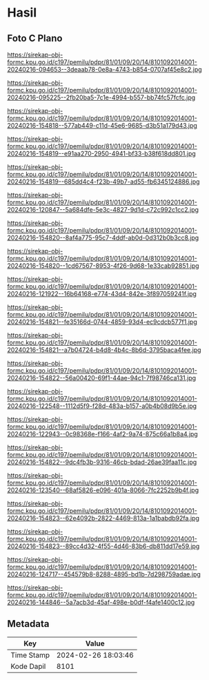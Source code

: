 # Hasil

## Foto C Plano

https://sirekap-obj-formc.kpu.go.id/c197/pemilu/pdpr/81/01/09/20/14/8101092014001-20240216-094653--3deaab78-0e8a-4743-b854-0707af45e8c2.jpg

https://sirekap-obj-formc.kpu.go.id/c197/pemilu/pdpr/81/01/09/20/14/8101092014001-20240216-095225--2fb20ba5-7c1e-4994-b557-bb74fc57fcfc.jpg

https://sirekap-obj-formc.kpu.go.id/c197/pemilu/pdpr/81/01/09/20/14/8101092014001-20240216-154818--577ab449-c11d-45e6-9685-d3b51a179d43.jpg

https://sirekap-obj-formc.kpu.go.id/c197/pemilu/pdpr/81/01/09/20/14/8101092014001-20240216-154819--e91aa270-2950-4941-bf33-b38f618dd801.jpg

https://sirekap-obj-formc.kpu.go.id/c197/pemilu/pdpr/81/01/09/20/14/8101092014001-20240216-154819--685dd4c4-f23b-49b7-ad55-fb6345124886.jpg

https://sirekap-obj-formc.kpu.go.id/c197/pemilu/pdpr/81/01/09/20/14/8101092014001-20240216-120847--5a684dfe-5e3c-4827-9d1d-c72c992c1cc2.jpg

https://sirekap-obj-formc.kpu.go.id/c197/pemilu/pdpr/81/01/09/20/14/8101092014001-20240216-154820--8af4a775-95c7-4ddf-ab0d-0d312b0b3cc8.jpg

https://sirekap-obj-formc.kpu.go.id/c197/pemilu/pdpr/81/01/09/20/14/8101092014001-20240216-154820--1cd67567-8953-4f26-9d68-1e33cab92851.jpg

https://sirekap-obj-formc.kpu.go.id/c197/pemilu/pdpr/81/01/09/20/14/8101092014001-20240216-121922--16b64168-e774-43d4-842e-3f897059241f.jpg

https://sirekap-obj-formc.kpu.go.id/c197/pemilu/pdpr/81/01/09/20/14/8101092014001-20240216-154821--fe35166d-0744-4859-93d4-ec9cdcb577f1.jpg

https://sirekap-obj-formc.kpu.go.id/c197/pemilu/pdpr/81/01/09/20/14/8101092014001-20240216-154821--a7b04724-b4d8-4b4c-8b6d-3795baca4fee.jpg

https://sirekap-obj-formc.kpu.go.id/c197/pemilu/pdpr/81/01/09/20/14/8101092014001-20240216-154822--56a00420-69f1-44ae-94c1-7f98746ca131.jpg

https://sirekap-obj-formc.kpu.go.id/c197/pemilu/pdpr/81/01/09/20/14/8101092014001-20240216-122548--1112d5f9-f28d-483a-b157-a0b4b08d9b5e.jpg

https://sirekap-obj-formc.kpu.go.id/c197/pemilu/pdpr/81/01/09/20/14/8101092014001-20240216-122943--0c98368e-f166-4af2-9a74-875c66a1b8a4.jpg

https://sirekap-obj-formc.kpu.go.id/c197/pemilu/pdpr/81/01/09/20/14/8101092014001-20240216-154822--9dc4fb3b-9316-46cb-bdad-26ae39faa11c.jpg

https://sirekap-obj-formc.kpu.go.id/c197/pemilu/pdpr/81/01/09/20/14/8101092014001-20240216-123540--68af5826-e096-401a-8066-7fc2252b9b4f.jpg

https://sirekap-obj-formc.kpu.go.id/c197/pemilu/pdpr/81/01/09/20/14/8101092014001-20240216-154823--62e4092b-2822-4469-813a-1a1babdb92fa.jpg

https://sirekap-obj-formc.kpu.go.id/c197/pemilu/pdpr/81/01/09/20/14/8101092014001-20240216-154823--89cc4d32-4f55-4d46-83b6-db811dd17e59.jpg

https://sirekap-obj-formc.kpu.go.id/c197/pemilu/pdpr/81/01/09/20/14/8101092014001-20240216-124717--454579b8-8288-4895-bd1b-7d298759adae.jpg

https://sirekap-obj-formc.kpu.go.id/c197/pemilu/pdpr/81/01/09/20/14/8101092014001-20240216-144846--5a7acb3d-45af-498e-b0df-f4afe1400c12.jpg


## Metadata

| Key        | Value               |
| ---------- | ------------------- |
| Time Stamp | 2024-02-26 18:03:46 |
| Kode Dapil | 8101                |



